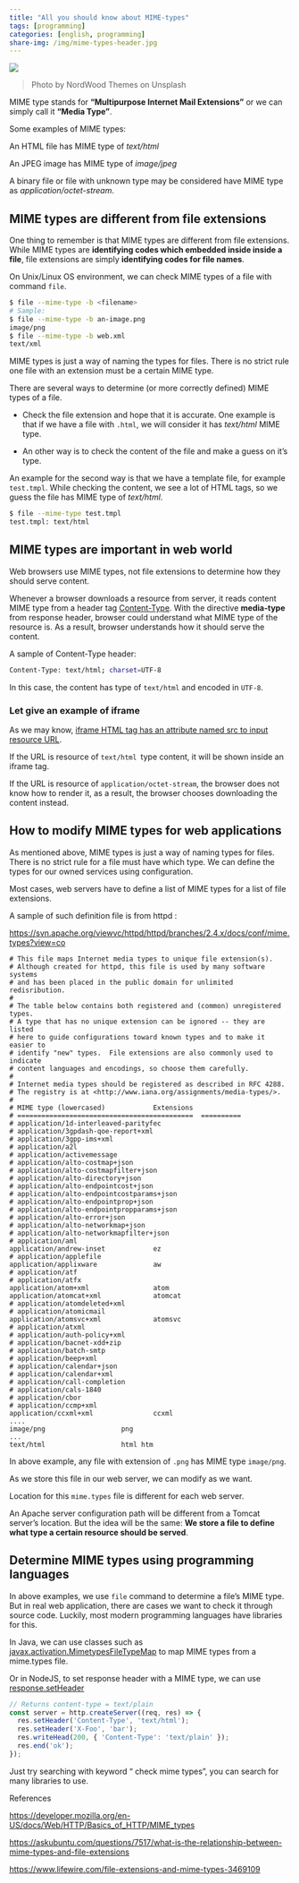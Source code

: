 ```yaml
---
title: "All you should know about MIME-types"
tags: [programming]
categories: [english, programming]
share-img: /img/mime-types-header.jpg
---
```


![](/img/mime-types-header.jpg)

> Photo by NordWood Themes on Unsplash

MIME type stands for **“Multipurpose Internet Mail Extensions”** or we can simply call it **“Media Type”**.

Some examples of MIME types:

An HTML file has MIME type of *text/html*

An JPEG image has MIME type of *image/jpeg*

A binary file or file with unknown type may be considered have MIME type as *application/octet-stream*.

## MIME types are different from file extensions

One thing to remember is that MIME types are different from file extensions. While MIME types are **identifying codes which embedded inside inside a file**, file extensions are simply **identifying codes for file names**.

On Unix/Linux OS environment, we can check MIME types of a file with command `file`.

```bash
$ file --mime-type -b <filename>
# Sample:
$ file --mime-type -b an-image.png
image/png
$ file --mime-type -b web.xml
text/xml
```

MIME types is just a way of naming the types for files. There is no strict rule one file with an extension must be a certain MIME type.

There are several ways to determine (or more correctly defined) MIME types of a file.

* Check the file extension and hope that it is accurate. One example is that if we have a file with `.html`, we will consider it has *text/html* MIME type.

* An other way is to check the content of the file and make a guess on it’s type.

An example for the second way is that we have a template file, for example `test.tmpl`. While checking the content, we see a lot of HTML tags, so we guess the file has MIME type of *text/html*.

```bash
$ file --mime-type test.tmpl
test.tmpl: text/html
```

## MIME types are important in web world

Web browsers use MIME types, not file extensions to determine how they should serve content.

Whenever a browser downloads a resource from server, it reads content MIME type from a header tag [Content-Type](https://developer.mozilla.org/en-US/docs/Web/HTTP/Headers/Content-Type). With the directive **media-type** from response header, browser could understand what MIME type of the resource is. As a result, browser understands how it should serve the content.

A sample of Content-Type header:

```bash
Content-Type: text/html; charset=UTF-8
```

In this case, the content has type of `text/html` and encoded in `UTF-8`.

### Let give an example of iframe

As we may know, [iframe HTML tag has an attribute named src to input resource URL](https://www.w3schools.com/tags/att_iframe_src.asp).

If the URL is resource of `text/html `type content, it will be shown inside an iframe tag.

If the URL is resource of `application/octet-stream`, the browser does not know how to render it, as a result, the browser chooses downloading the content instead.

## How to modify MIME types for web applications

As mentioned above, MIME types is just a way of naming types for files. There is no strict rule for a file must have which type. We can define the types for our owned services using configuration.

Most cases, web servers have to define a list of MIME types for a list of file extensions.

A sample of such definition file is from httpd :

https://svn.apache.org/viewvc/httpd/httpd/branches/2.4.x/docs/conf/mime.types?view=co

```text
# This file maps Internet media types to unique file extension(s).
# Although created for httpd, this file is used by many software systems
# and has been placed in the public domain for unlimited redisribution.
#
# The table below contains both registered and (common) unregistered types.
# A type that has no unique extension can be ignored -- they are listed
# here to guide configurations toward known types and to make it easier to
# identify "new" types.  File extensions are also commonly used to indicate
# content languages and encodings, so choose them carefully.
#
# Internet media types should be registered as described in RFC 4288.
# The registry is at <http://www.iana.org/assignments/media-types/>.
#
# MIME type (lowercased)			Extensions
# ============================================	==========
# application/1d-interleaved-parityfec
# application/3gpdash-qoe-report+xml
# application/3gpp-ims+xml
# application/a2l
# application/activemessage
# application/alto-costmap+json
# application/alto-costmapfilter+json
# application/alto-directory+json
# application/alto-endpointcost+json
# application/alto-endpointcostparams+json
# application/alto-endpointprop+json
# application/alto-endpointpropparams+json
# application/alto-error+json
# application/alto-networkmap+json
# application/alto-networkmapfilter+json
# application/aml
application/andrew-inset			ez
# application/applefile
application/applixware				aw
# application/atf
# application/atfx
application/atom+xml				atom
application/atomcat+xml				atomcat
# application/atomdeleted+xml
# application/atomicmail
application/atomsvc+xml				atomsvc
# application/atxml
# application/auth-policy+xml
# application/bacnet-xdd+zip
# application/batch-smtp
# application/beep+xml
# application/calendar+json
# application/calendar+xml
# application/call-completion
# application/cals-1840
# application/cbor
# application/ccmp+xml
application/ccxml+xml				ccxml
....
image/png					png
...
text/html					html htm
```

In above example, any file with extension of `.png` has MIME type `image/png`.

As we store this file in our web server, we can modify as we want.

Location for this `mime.types` file is different for each web server.

An Apache server configuration path will be different from a Tomcat server’s location. But the idea will be the same: **We store a file to define what type a certain resource should be served**.

## Determine MIME types using programming languages

In above examples, we use `file` command to determine a file’s MIME type. But in real web application, there are cases we want to check it through source code. Luckily, most modern programming languages have libraries for this.

In Java, we can use classes such as [javax.activation.MimetypesFileTypeMap](https://www.gnu.org/software/classpathx/jaf/javadoc/javax/activation/MimetypesFileTypeMap.html) to map MIME types from a mime.types file.

Or in NodeJS, to set response header with a MIME type, we can use [response.setHeader](https://nodejs.org/api/http.html#http_response_setheader_name_value)

```javascript
// Returns content-type = text/plain
const server = http.createServer((req, res) => {
  res.setHeader('Content-Type', 'text/html');
  res.setHeader('X-Foo', 'bar');
  res.writeHead(200, { 'Content-Type': 'text/plain' });
  res.end('ok');
});
```

Just try searching with keyword “<the language> check mime types”, you can search for many libraries to use.

References

https://developer.mozilla.org/en-US/docs/Web/HTTP/Basics_of_HTTP/MIME_types

https://askubuntu.com/questions/7517/what-is-the-relationship-between-mime-types-and-file-extensions

https://www.lifewire.com/file-extensions-and-mime-types-3469109


